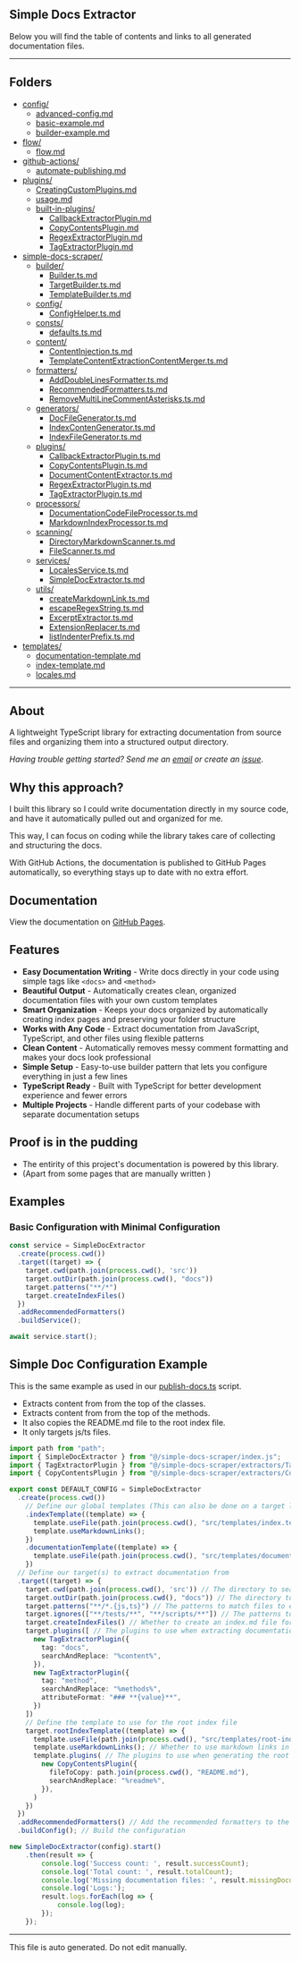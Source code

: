 ## Simple Docs Extractor

Below you will find the table of contents and links to all generated documentation files.

---


## Folders

- [config/](config/index.md)
  - [advanced-config.md](config/advanced-config.md)
  - [basic-example.md](config/basic-example.md)
  - [builder-example.md](config/builder-example.md)
- [flow/](flow/index.md)
  - [flow.md](flow/flow.md)
- [github-actions/](github-actions/index.md)
  - [automate-publishing.md](github-actions/automate-publishing.md)
- [plugins/](plugins/index.md)
  - [CreatingCustomPlugins.md](plugins/CreatingCustomPlugins.md)
  - [usage.md](plugins/usage.md)
  - [built-in-plugins/](plugins/built-in-plugins/index.md)
    - [CallbackExtractorPlugin.md](plugins/built-in-plugins/CallbackExtractorPlugin.md)
    - [CopyContentsPlugin.md](plugins/built-in-plugins/CopyContentsPlugin.md)
    - [RegexExtractorPlugin.md](plugins/built-in-plugins/RegexExtractorPlugin.md)
    - [TagExtractorPlugin.md](plugins/built-in-plugins/TagExtractorPlugin.md)
- [simple-docs-scraper/](simple-docs-scraper/index.md)
  - [builder/](simple-docs-scraper/builder/index.md)
    - [Builder.ts.md](simple-docs-scraper/builder/Builder.ts.md)
    - [TargetBuilder.ts.md](simple-docs-scraper/builder/TargetBuilder.ts.md)
    - [TemplateBuilder.ts.md](simple-docs-scraper/builder/TemplateBuilder.ts.md)
  - [config/](simple-docs-scraper/config/index.md)
    - [ConfigHelper.ts.md](simple-docs-scraper/config/ConfigHelper.ts.md)
  - [consts/](simple-docs-scraper/consts/index.md)
    - [defaults.ts.md](simple-docs-scraper/consts/defaults.ts.md)
  - [content/](simple-docs-scraper/content/index.md)
    - [ContentInjection.ts.md](simple-docs-scraper/content/ContentInjection.ts.md)
    - [TemplateContentExtractionContentMerger.ts.md](simple-docs-scraper/content/TemplateContentExtractionContentMerger.ts.md)
  - [formatters/](simple-docs-scraper/formatters/index.md)
    - [AddDoubleLinesFormatter.ts.md](simple-docs-scraper/formatters/AddDoubleLinesFormatter.ts.md)
    - [RecommendedFormatters.ts.md](simple-docs-scraper/formatters/RecommendedFormatters.ts.md)
    - [RemoveMultiLineCommentAsterisks.ts.md](simple-docs-scraper/formatters/RemoveMultiLineCommentAsterisks.ts.md)
  - [generators/](simple-docs-scraper/generators/index.md)
    - [DocFileGenerator.ts.md](simple-docs-scraper/generators/DocFileGenerator.ts.md)
    - [IndexContenGenerator.ts.md](simple-docs-scraper/generators/IndexContenGenerator.ts.md)
    - [IndexFileGenerator.ts.md](simple-docs-scraper/generators/IndexFileGenerator.ts.md)
  - [plugins/](simple-docs-scraper/plugins/index.md)
    - [CallbackExtractorPlugin.ts.md](simple-docs-scraper/plugins/CallbackExtractorPlugin.ts.md)
    - [CopyContentsPlugin.ts.md](simple-docs-scraper/plugins/CopyContentsPlugin.ts.md)
    - [DocumentContentExtractor.ts.md](simple-docs-scraper/plugins/DocumentContentExtractor.ts.md)
    - [RegexExtractorPlugin.ts.md](simple-docs-scraper/plugins/RegexExtractorPlugin.ts.md)
    - [TagExtractorPlugin.ts.md](simple-docs-scraper/plugins/TagExtractorPlugin.ts.md)
  - [processors/](simple-docs-scraper/processors/index.md)
    - [DocumentationCodeFileProcessor.ts.md](simple-docs-scraper/processors/DocumentationCodeFileProcessor.ts.md)
    - [MarkdownIndexProcessor.ts.md](simple-docs-scraper/processors/MarkdownIndexProcessor.ts.md)
  - [scanning/](simple-docs-scraper/scanning/index.md)
    - [DirectoryMarkdownScanner.ts.md](simple-docs-scraper/scanning/DirectoryMarkdownScanner.ts.md)
    - [FileScanner.ts.md](simple-docs-scraper/scanning/FileScanner.ts.md)
  - [services/](simple-docs-scraper/services/index.md)
    - [LocalesService.ts.md](simple-docs-scraper/services/LocalesService.ts.md)
    - [SimpleDocExtractor.ts.md](simple-docs-scraper/services/SimpleDocExtractor.ts.md)
  - [utils/](simple-docs-scraper/utils/index.md)
    - [createMarkdownLink.ts.md](simple-docs-scraper/utils/createMarkdownLink.ts.md)
    - [escapeRegexString.ts.md](simple-docs-scraper/utils/escapeRegexString.ts.md)
    - [ExcerptExtractor.ts.md](simple-docs-scraper/utils/ExcerptExtractor.ts.md)
    - [ExtensionReplacer.ts.md](simple-docs-scraper/utils/ExtensionReplacer.ts.md)
    - [listIndenterPrefix.ts.md](simple-docs-scraper/utils/listIndenterPrefix.ts.md)
- [templates/](templates/index.md)
  - [documentation-template.md](templates/documentation-template.md)
  - [index-template.md](templates/index-template.md)
  - [locales.md](templates/locales.md)


---

## About

A lightweight TypeScript library for extracting documentation from source files and organizing them into a structured output directory.

*Having trouble getting started? Send me an [email](mailto:ben.shepherd@gmx.com) or create an [issue](https://github.com/ben-shepherd/simple-docs-extractor/issues)*.

## Why this approach?

I built this library so I could write documentation directly in my source code, and have it automatically pulled out and organized for me.

This way, I can focus on coding while the library takes care of collecting and structuring the docs.

With GitHub Actions, the documentation is published to GitHub Pages automatically, so everything stays up to date with no extra effort.

## Documentation

View the documentation on [GitHub Pages](https://ben-shepherd.github.io/simple-docs-extractor/).

## Features

- **Easy Documentation Writing** - Write docs directly in your code using simple tags like `<docs>` and `<method>`
- **Beautiful Output** - Automatically creates clean, organized documentation files with your own custom templates
- **Smart Organization** - Keeps your docs organized by automatically creating index pages and preserving your folder structure
- **Works with Any Code** - Extract documentation from JavaScript, TypeScript, and other files using flexible patterns
- **Clean Content** - Automatically removes messy comment formatting and makes your docs look professional
- **Simple Setup** - Easy-to-use builder pattern that lets you configure everything in just a few lines
- **TypeScript Ready** - Built with TypeScript for better development experience and fewer errors
- **Multiple Projects** - Handle different parts of your codebase with separate documentation setups

## Proof is in the pudding

- The entirity of this project's documentation is powered by this library.
- (Apart from some pages that are manually written )

## Examples

### Basic Configuration with Minimal Configuration

```typescript
const service = SimpleDocExtractor
  .create(process.cwd())
  .target((target) => {
    target.cwd(path.join(process.cwd(), 'src'))
    target.outDir(path.join(process.cwd(), "docs"))
    target.patterns("**/*")
    target.createIndexFiles()
  })
  .addRecommendedFormatters()
  .buildService();

await service.start();
```

## Simple Doc Configuration Example

This is the same example as used in our [publish-docs.ts](./src/scripts/publish-docs.ts) script.

- Extracts content from <docs> from the top of the classes.
- Extracts content from <method> from the top of the methods.
- It also copies the README.md file to the root index file.
- It only targets js/ts files.

```typescript
import path from "path";
import { SimpleDocExtractor } from "@/simple-docs-scraper/index.js";
import { TagExtractorPlugin } from "@/simple-docs-scraper/extractors/TagExtractorPlugin.js";
import { CopyContentsPlugin } from "@/simple-docs-scraper/extractors/CopyContentsPlugin.js";

export const DEFAULT_CONFIG = SimpleDocExtractor
  .create(process.cwd())
    // Define our global templates (This can also be done on a target level)
    .indexTemplate((template) => {
      template.useFile(path.join(process.cwd(), "src/templates/index.template.md"));
      template.useMarkdownLinks();
    })
    .documentationTemplate((template) => {
      template.useFile(path.join(process.cwd(), "src/templates/documentation.template.md"));
    })
  // Define our target(s) to extract documentation from
  .target((target) => {
    target.cwd(path.join(process.cwd(), 'src')) // The directory to search for files to extract documentation from
    target.outDir(path.join(process.cwd(), "docs")) // The directory to output the generated documentation to
    target.patterns("**/*.{js,ts}") // The patterns to match files to extract documentation from
    target.ignores(["**/tests/**", "**/scripts/**"]) // The patterns to ignore when searching for files to extract documentation from
    target.createIndexFiles() // Whether to create an index.md file for this target
    target.plugins([ // The plugins to use when extracting documentation
      new TagExtractorPlugin({
        tag: "docs",
        searchAndReplace: "%content%",
      }),
      new TagExtractorPlugin({
        tag: "method",
        searchAndReplace: "%methods%",
        attributeFormat: "### **{value}**",
      })
    ])
    // Define the template to use for the root index file
    target.rootIndexTemplate((template) => {
      template.useFile(path.join(process.cwd(), "src/templates/root-index.template.md")); // The template to use for the root index file
      template.useMarkdownLinks(); // Whether to use markdown links in the root index file
      template.plugins( // The plugins to use when generating the root index file
        new CopyContentsPlugin({
          fileToCopy: path.join(process.cwd(), "README.md"),
          searchAndReplace: "%readme%",
        }),
      )
    })
  })
  .addRecommendedFormatters() // Add the recommended formatters to the configuration
  .buildConfig(); // Build the configuration

new SimpleDocExtractor(config).start()
    .then(result => {
        console.log('Success count: ', result.successCount);
        console.log('Total count: ', result.totalCount);
        console.log('Missing documentation files: ', result.missingDocumentationFiles);
        console.log('Logs:');
        result.logs.forEach(log => {
            console.log(log);
        });
    });
```

---

This file is auto generated. Do not edit manually.